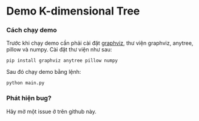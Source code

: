﻿# Demo K-dimensional Tree
### Cách chạy demo
Trước khi chạy demo cần phải cài đặt [graphviz](https://graphviz.org/download/), thư viện graphviz, anytree, pillow và numpy. Cài đặt thư viện như sau:
```
pip install graphviz anytree pillow numpy
```
Sau đó chạy demo bằng lệnh:
```
python main.py
```
### Phát hiện bug?
Hãy mở một issue ở trên github này.
